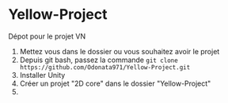 # Yellow-Project
Dépot pour le projet VN 


1) Mettez vous dans le dossier ou vous souhaitez avoir le projet
2) Depuis git bash, passez la commande `git clone https://github.com/Odonata971/Yellow-Project.git`
3) Installer Unity
4) Créer un projet "2D core" dans le dossier "Yellow-Project"
5) 

